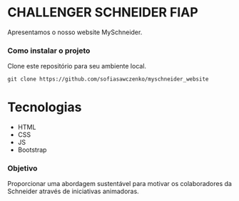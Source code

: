 # CHALLENGER SCHNEIDER FIAP

Apresentamos o nosso website MySchneider.

### Como instalar o projeto

Clone este repositório para seu ambiente local.

```
git clone https://github.com/sofiasawczenko/myschneider_website
```

# Tecnologias 

- HTML
- CSS
- JS
- Bootstrap

### Objetivo

Proporcionar uma abordagem sustentável para motivar os colaboradores da Schneider através de iniciativas animadoras.
